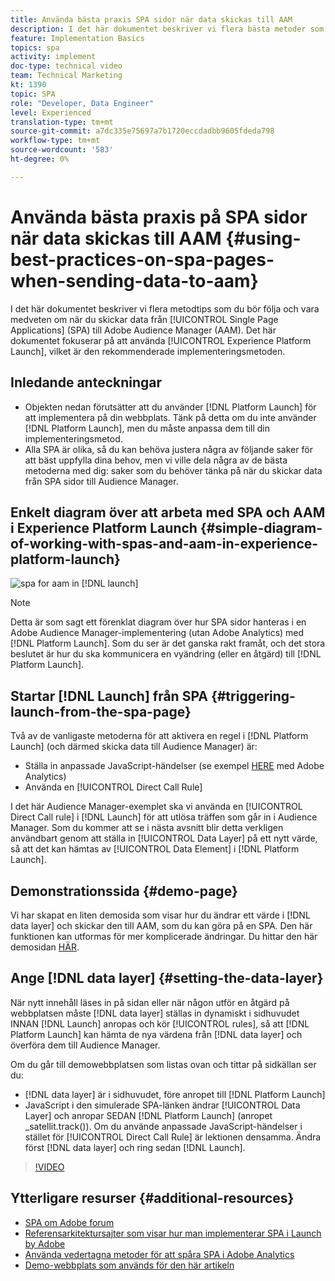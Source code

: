 ```yaml
---
title: Använda bästa praxis SPA sidor när data skickas till AAM
description: I det här dokumentet beskriver vi flera bästa metoder som du bör följa och vara medveten om när du skickar data från Single Page Applications (SPA) till Adobe Audience Manager (AAM). Det här dokumentet fokuserar på att använda Launch by Adobe, vilket är den rekommenderade implementeringsmetoden.
feature: Implementation Basics
topics: spa
activity: implement
doc-type: technical video
team: Technical Marketing
kt: 1390
topic: SPA
role: "Developer, Data Engineer"
level: Experienced
translation-type: tm+mt
source-git-commit: a7dc335e75697a7b1720eccdadbb9605fdeda798
workflow-type: tm+mt
source-wordcount: '583'
ht-degree: 0%

---
```



# Använda bästa praxis på SPA sidor när data skickas till AAM {#using-best-practices-on-spa-pages-when-sending-data-to-aam}

I det här dokumentet beskriver vi flera metodtips som du bör följa och vara medveten om när du skickar data från [!UICONTROL Single Page Applications] (SPA) till Adobe Audience Manager (AAM). Det här dokumentet fokuserar på att använda [!UICONTROL Experience Platform Launch], vilket är den rekommenderade implementeringsmetoden.

## Inledande anteckningar

* Objekten nedan förutsätter att du använder [!DNL Platform Launch] för att implementera på din webbplats. Tänk på detta om du inte använder [!DNL Platform Launch], men du måste anpassa dem till din implementeringsmetod.
* Alla SPA är olika, så du kan behöva justera några av följande saker för att bäst uppfylla dina behov, men vi ville dela några av de bästa metoderna med dig: saker som du behöver tänka på när du skickar data från SPA sidor till Audience Manager.

## Enkelt diagram över att arbeta med SPA och AAM i Experience Platform Launch {#simple-diagram-of-working-with-spas-and-aam-in-experience-platform-launch}

![spa for aam in  [!DNL launch]](assets/spa_for_aam_in_launch.png)

>[!NOTE]
>Detta är som sagt ett förenklat diagram över hur SPA sidor hanteras i en Adobe Audience Manager-implementering (utan Adobe Analytics) med [!DNL Platform Launch]. Som du ser är det ganska rakt framåt, och det stora beslutet är hur du ska kommunicera en vyändring (eller en åtgärd) till [!DNL Platform Launch].

## Startar [!DNL Launch] från SPA {#triggering-launch-from-the-spa-page}

Två av de vanligaste metoderna för att aktivera en regel i [!DNL Platform Launch] (och därmed skicka data till Audience Manager) är:

* Ställa in anpassade JavaScript-händelser (se exempel [HERE](https://helpx.adobe.com/analytics/kt/using/spa-analytics-best-practices-feature-video-use.html) med Adobe Analytics)
* Använda en [!UICONTROL Direct Call Rule]

I det här Audience Manager-exemplet ska vi använda en [!UICONTROL Direct Call rule] i [!DNL Launch] för att utlösa träffen som går in i Audience Manager. Som du kommer att se i nästa avsnitt blir detta verkligen användbart genom att ställa in [!UICONTROL Data Layer] på ett nytt värde, så att det kan hämtas av [!UICONTROL Data Element] i [!DNL Platform Launch].

## Demonstrationssida {#demo-page}

Vi har skapat en liten demosida som visar hur du ändrar ett värde i [!DNL data layer] och skickar den till AAM, som du kan göra på en SPA. Den här funktionen kan utformas för mer komplicerade ändringar. Du hittar den här demosidan [HÄR](https://aam.enablementadobe.com/SPA-Launch.html).

## Ange [!DNL data layer] {#setting-the-data-layer}

När nytt innehåll läses in på sidan eller när någon utför en åtgärd på webbplatsen måste [!DNL data layer] ställas in dynamiskt i sidhuvudet INNAN [!DNL Launch] anropas och kör [!UICONTROL rules], så att [!DNL Platform Launch] kan hämta de nya värdena från [!DNL data layer] och överföra dem till Audience Manager.

Om du går till demowebbplatsen som listas ovan och tittar på sidkällan ser du:

* [!DNL data layer] är i sidhuvudet, före anropet till [!DNL Platform Launch]
* JavaScript i den simulerade SPA-länken ändrar [!UICONTROL Data Layer] och anropar SEDAN [!DNL Platform Launch] (anropet _satellit.track()). Om du använde anpassade JavaScript-händelser i stället för [!UICONTROL Direct Call Rule] är lektionen densamma. Ändra först [!DNL data layer] och ring sedan [!DNL Launch].

>[!VIDEO](https://video.tv.adobe.com/v/23322/?quality=12)

## Ytterligare resurser {#additional-resources}

* [SPA om Adobe forum](https://forums.adobe.com/thread/2451022)
* [Referensarkitektursajter som visar hur man implementerar SPA i Launch by Adobe](https://helpx.adobe.com/experience-manager/kt/integration/using/launch-reference-architecture-SPA-tutorial-implement.html)
* [Använda vedertagna metoder för att spåra SPA i Adobe Analytics](https://helpx.adobe.com/analytics/kt/using/spa-analytics-best-practices-feature-video-use.html)
* [Demo-webbplats som används för den här artikeln](https://aam.enablementadobe.com/SPA-Launch.html)
